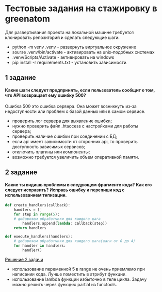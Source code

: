 # Тестовые задания на стажировку в greenatom

Для развертывания проекта на локальной машине требуется клонировать репозиторий и сделать следующие шаги.

 - python -m venv .venv - развернуть виртуальное окружение
 - sourse .venv/bin/activate - активировать на unix-подобных системах 
 - .venv/Scripts/Activate - активировать на windows
 - pip install -r requirements.txt - установить зависимости.

## 1 задание

#### Какие шаги следует предпринять, если пользователь сообщит о том, что API возвращает ему ошибку 500?

Ошибка 500 это ошибка сервера. Она может возникнуть из-за недоступности или проблем с базой данных или в самом сервисе. 

 - проверить лог сервера для выявление ошибки;
 - нужно проверить файл .htaccess с настройками для работы сервера;
 - проверить наличие ошибки при соединении с БД;
 - если api имеет зависимости от сторонних api, то проверить доступность
зависимых сервисов;
 - отключить плагины или компоненты;
 - возможно требуется увеличить объем оперативной памяти.

## 2 задание

#### Какие ты видишь проблемы в следующем фрагменте кода? Как его следует исправить? Исправь ошибку и перепиши код с использованием типизации.

```python
def create_handlers(callback):
    handlers = []
    for step in range(5):
    # добавляем обработчики для каждого шага
        handlers.append(lambda: callback(step))
    return handlers

def execute_handlers(handlers):
    # добавляем обработчики для каждого шага(шаги от 0 до 4)
    for handler in handlers:
        handler()

```

[Решение 2 задачи](tasks/2_task.py)

 - использование переменной 5 в range не очень приемлемо при написании кода. 
Лучше поместить в атрибут функции.
 - использование lambda функции избыточно в теле цикла. Задачу можно решить через функцию partial из functools.
